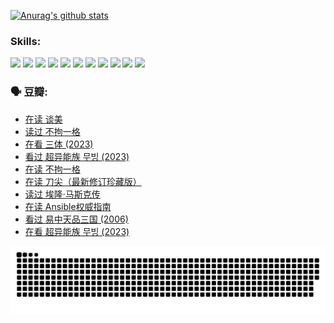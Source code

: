 
[![Anurag's github stats](https://github-readme-stats.vercel.app/api?username=w940853815)](https://github.com/anuraghazra/github-readme-stats)

### Skills:

<code><img height="32" src="https://cdn.jsdelivr.net/npm/simple-icons@v5/icons/python.svg"></code>
<code><img height="32" src="https://cdn.jsdelivr.net/npm/simple-icons@v5/icons/javascript.svg"></code>
<code><img height="32" src="https://cdn.jsdelivr.net/npm/simple-icons@v5/icons/django.svg"></code>
<code><img height="32" src="https://cdn.jsdelivr.net/npm/simple-icons@v5/icons/flask.svg"></code>
<code><img height="32" src="https://cdn.jsdelivr.net/npm/simple-icons@v5/icons/vuetify.svg"></code>
<code><img height="32" src="https://cdn.jsdelivr.net/npm/simple-icons@v5/icons/git.svg"></code>
<code><img height="32" src="https://cdn.jsdelivr.net/npm/simple-icons@v5/icons/docker.svg"></code>
<code><img height="32" src="https://cdn.jsdelivr.net/npm/simple-icons@v5/icons/postgresql.svg"></code>
<code><img height="32" src="https://cdn.jsdelivr.net/npm/simple-icons@v5/icons/elasticsearch.svg"></code>
<code><img height="32" src="https://cdn.jsdelivr.net/npm/simple-icons@v5/icons/macos.svg"></code>
<code><img height="32" src="https://cdn.jsdelivr.net/npm/simple-icons@v5/icons/linux.svg"></code>

### 🗣 豆瓣:

<!-- DOUBAN-ACTIVITIES:START -->
- [在读 谈美](https://www.douban.com/people/136069238/status/4560861771/?_i=12278667)
- [读过 不拘一格](https://www.douban.com/people/136069238/status/4560861445/?_i=12278667)
- [在看 三体‎ (2023)](https://www.douban.com/people/136069238/status/4558185093/?_i=12278667)
- [看过 超异能族 무빙‎ (2023)](https://www.douban.com/people/136069238/status/4556824186/?_i=12278667)
- [在读 不拘一格](https://www.douban.com/people/136069238/status/4541712161/?_i=12278667)
- [在读 刀尖（最新修订珍藏版）](https://www.douban.com/people/136069238/status/4541711339/?_i=12278667)
- [读过 埃隆·马斯克传](https://www.douban.com/people/136069238/status/4541710351/?_i=12278667)
- [在读 Ansible权威指南](https://www.douban.com/people/136069238/status/4539151450/?_i=12278667)
- [看过 易中天品三国‎ (2006)](https://www.douban.com/people/136069238/status/4529910812/?_i=12278667)
- [在看 超异能族 무빙‎ (2023)](https://www.douban.com/people/136069238/status/4527291077/?_i=12278667)
<!-- DOUBAN-ACTIVITIES:END -->


![Snake animation](https://raw.githubusercontent.com/w940853815/w940853815/output/github-contribution-grid-snake.svg)

<!--
**w940853815/w940853815** is a ✨ _special_ ✨ repository because its `README.md` (this file) appears on your GitHub profile.

Here are some ideas to get you started:

- 🔭 I’m currently working on ...
- 🌱 I’m currently learning ...
- 👯 I’m looking to collaborate on ...
- 🤔 I’m looking for help with ...
- 💬 Ask me about ...
- 📫 How to reach me: ...
- 😄 Pronouns: ...
- ⚡ Fun fact: ...
-->
